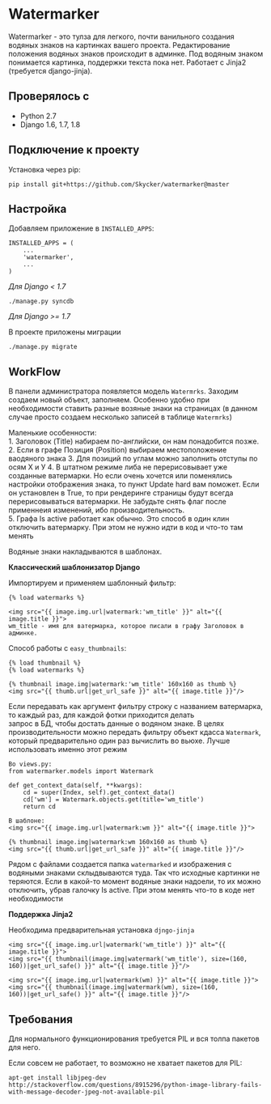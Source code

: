 Watermarker
==========
Watermarker - это тулза для легкого, почти ванильного создания водяных знаков на картинках вашего проекта. Редактирование 
положения водяных знаков происходит в админке. Под водяным знаком понимается картинка, поддержки текста пока нет.
Работает с Jinja2 (требуется django-jinja).

## Проверялось с

* Python 2.7
* Django 1.6, 1.7, 1.8

## Подключение к проекту
Установка через pip:

    pip install git+https://github.com/Skycker/watermarker@master
  
## Настройка  
Добавляем приложение в `INSTALLED_APPS`:  

    INSTALLED_APPS = (
        ...
        'watermarker',
        ...
    )

*Для Django < 1.7*

    ./manage.py syncdb
    
*Для Django >= 1.7*

В проекте приложены миграции

    ./manage.py migrate

## WorkFlow  
В панели администратора появляется модель `Watermrks`. Заходим создаем новый объект, заполняем. Особенно удобно при 
необходимости ставить разные возяные знаки на страницах (в данном случае просто создаем несколько записей 
в таблице `Watermrks`)

Маленькие особенности:  
    1. Заголовок (Title) набираем по-английски, он нам понадобится позже.  
    2. Если в графе Позиция (Position) выбираем местоположение ваодяного знака
    3. Для позиций по углам можно заполнить отступы по осям Х и У
    4. В штатном режиме либа не перерисовывает уже созданные ватермарки. Но если очень хочется или поменялись настройки отображения знака, то
        пункт Update hard вам поможет. Если он установлен в True, то при рендеринге страницы будут всегда перерисовываться ватермарки.
        Не забудьте снять флаг после применнеия изменений, ибо производительность.  
    5. Графа Is active работает как обычно. Это способ в один клин отключить ватермарку. При этом не нужно идти в код и что-то там менять

Водяные знаки накладываются в шаблонах. 

**Классический шаблонизатор Django**

Импортируем и применяем шаблонный фильтр:  

    {% load watermarks %}
    
    <img src="{{ image.img.url|watermark:'wm_title' }}" alt="{{ image.title }}">
    wm_title - имя для ватермарка, которое писали в графу Заголовок в админке.  

Способ работы с `easy_thumbnails`:  

    {% load thumbnail %}  
    {% load watermarks %}     
    
    {% thumbnail image.img|watermark:'wm_title' 160x160 as thumb %}
    <img src="{{ thumb.url|get_url_safe }}" alt="{{ image.title }}"/> 

Если передавать как аргумент фильтру строку с названием ватермарка, то каждый раз, для каждой фотки приходится делать  
запрос в БД, чтобы достать данные о водяном знаке. В целях производительности можно передать фильтру объект кдасса 
`Watermark`, который предварительно один раз вычислить во вьюхе. Лучше использовать именно этот режим

    Во views.py:
    from watermarker.models import Watermark
    
    def get_context_data(self, **kwargs):
        cd = super(Index, self).get_context_data()
        cd['wm'] = Watermark.objects.get(title='wm_title')
        return cd
    
    В шаблоне:
    <img src="{{ image.img.url|watermark:wm }}" alt="{{ image.title }}">

    {% thumbnail image.img|watermark:wm 160x160 as thumb %}
    <img src="{{ thumb.url|get_url_safe }}" alt="{{ image.title }}"/>

Рядом с файлами создается папка `watermarked` и изображения с водяными знаками склыдвываются туда. 
Так что исходные картинки не теряются. Если в какой-то момент водяные знаки надоели, то их можно отключить, 
убрав галочку Is active. При этом менять что-то в коде нет необходимости

**Поддержка Jinja2**

Необходима предварительная установка `djngo-jinja`
    
    <img src="{{ image.img.url|watermark('wm_title') }}" alt="{{ image.title }}">
    <img src="{{ thumbnail(image.img|watermark('wm_title'), size=(160, 160))|get_url_safe() }}" alt="{{ image.title }}"/>
    
    <img src="{{ image.img.url|watermark(wm) }}" alt="{{ image.title }}">
    <img src="{{ thumbnail(image.img|watermark(wm), size=(160, 160))|get_url_safe() }}" alt="{{ image.title }}"/>

## Требования
Для нормального функционирования требуется PIL и вся толпа пакетов для него.

Если совсем не работает, то возможно не хватает пакетов для PIL:

    apt-get install libjpeg-dev
    http://stackoverflow.com/questions/8915296/python-image-library-fails-with-message-decoder-jpeg-not-available-pil


